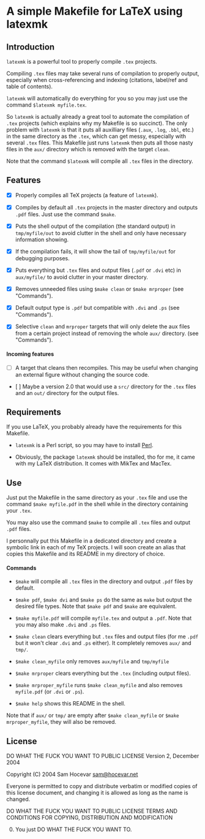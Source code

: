 # A simple Makefile for LaTeX using latexmk

## Introduction

`latexmk` is a powerful tool to properly compile `.tex` projects.

Compiling `.tex` files may take several runs of compilation to properly output, especially when cross-referencing and indexing (citations, label/ref and table of contents).

`latexmk` will automatically do everything for you so you may just use the command `$latexmk myfile.tex`.

So `latexmk` is actually already a great tool to automate the compilation of `.tex` projects (which explains why my Makefile is so succinct).
The only problem with `latexmk` is that it puts all auxilliary files (`.aux`, `.log`, `.bbl`, etc.) in the same directory as the `.tex`, which can get messy, especially with several `.tex` files.
This Makefile just runs `latexmk` then puts all those nasty files in the `aux/` directory which is removed with the target `clean`.

Note that the command `$latexmk` will compile all `.tex` files in the directory.

## Features #

- [X] Properly compiles all TeX projects (a feature of `latexmk`).

- [X] Compiles by default all `.tex` projects in the master directory and outputs `.pdf` files. Just use the command `$make`.

- [X] Puts the shell output of the compilation (the standard output) in `tmp/myfile/out` to avoid clutter in the shell and only have necessary information showing.

- [X] If the compilation fails, it will show the tail of `tmp/myfile/out` for debugging purposes.

- [X] Puts everything but `.tex` files and output files (`.pdf` or `.dvi` etc) in `aux/myfile/` to avoid clutter in your master directory.

- [X] Removes unneeded files using `$make clean` or `$make mrproper` (see "Commands").

- [X] Default output type is `.pdf` but compatible with `.dvi` and `.ps` (see "Commands").

- [X] Selective `clean` and `mrproper` targets that will only delete the aux files from a certain project instead of removing the whole `aux/` directory. (see "Commands").

#### Incoming features

- [ ] A target that cleans then recompiles. This may be useful when changing an external figure without changing the source code. 

- [ ] Maybe a version 2.0 that would use a `src/` directory for the `.tex` files and an `out/` directory for the output files.

## Requirements

If you use LaTeX, you probably already have the requirements for this Makefile.

- `latexmk` is a Perl script, so you may have to install [Perl](https://www.perl.org).

- Obviously, the package `latexmk` should be installed, tho for me, it came with my LaTeX distribution. It comes with MikTex and MacTex.

## Use

Just put the Makefile in the same directory as your `.tex` file and use the command `$make myfile.pdf` in the shell while in the directory containing your `.tex`.

You may also use the command `$make` to compile all `.tex` files and output `.pdf` files.

I personnally put this Makefile in a dedicated directory and create a symbolic link in each of my TeX projects. I will soon create an alias that copies this Makefile and its README in my directory of choice.


#### Commands

- `$make` will compile all `.tex` files in the directory and output `.pdf` files by default.

- `$make pdf`, `$make dvi` and `$make ps` do the same as `make` but output the desired file types. Note that `$make pdf` and `$make` are equivalent.

- `$make myfile.pdf` will compile `myfile.tex` and output a `.pdf`. Note that you may also make `.dvi` and `.ps` files.

- `$make clean` clears everything but `.tex` files and output files (for me `.pdf` but it won't clear `.dvi` and `.ps` either). It completely removes `aux/` and `tmp/`.

- `$make clean_myfile` only removes `aux/myfile` and `tmp/myfile`

- `$make mrproper` clears everything but the `.tex` (including output files).

- `$make mrproper_myfile` runs `$make clean_myfile` and also removes `myfile.pdf` (or `.dvi` or `.ps`).

- `$make help` shows this README in the shell.

Note that if `aux/` or `tmp/` are empty after `$make clean_myfile` or `$make mrproper_myfile`, they will also be removed.


## License

DO WHAT THE FUCK YOU WANT TO PUBLIC LICENSE
        Version 2, December 2004

Copyright (C) 2004 Sam Hocevar <sam@hocevar.net>

Everyone is permitted to copy and distribute verbatim or modified
copies of this license document, and changing it is allowed as long
as the name is changed.

DO WHAT THE FUCK YOU WANT TO PUBLIC LICENSE
TERMS AND CONDITIONS FOR COPYING, DISTRIBUTION AND MODIFICATION

0. You just DO WHAT THE FUCK YOU WANT TO.
